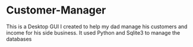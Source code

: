 # Customer-Manager
This is a Desktop GUI I created to help my dad manage his customers and income for his side business. It used Python and Sqlite3 to manage the databases
